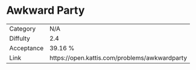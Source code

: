 # Awkward Party

<table>
    <tr>
        <td>Category</td>
        <td>N/A</td>
    </tr>
    <tr>
        <td>Diffulty</td>
        <td>2.4</td>
    </tr>
    <tr>
        <td>Acceptance</td>
        <td>39.16 %</td>
    </tr>
    <tr>
        <td>Link</td>
        <td>https://open.kattis.com/problems/awkwardparty</td>
    </tr>
</table>